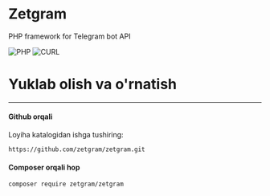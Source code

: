 # Zetgram 
PHP framework for Telegram bot API

![PHP](https://img.shields.io/badge/php-%3E%3D5.6-8892bf.svg)
![CURL](https://img.shields.io/badge/cURL-required-green.svg)


# Yuklab olish va o'rnatish
---------
#### Github orqali

Loyiha katalogidan ishga tushiring:
```
https://github.com/zetgram/zetgram.git
```
#### Composer orqali hop
```
composer require zetgram/zetgram


```

